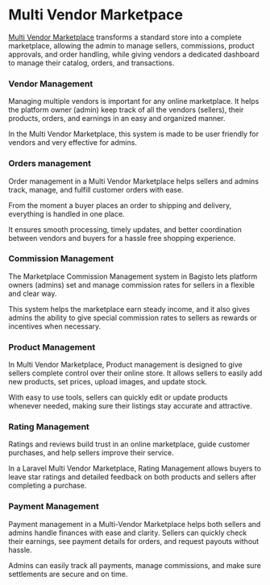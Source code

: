 # Multi Vendor Marketpace 

[Multi Vendor Marketplace](https://bagisto.com/en/laravel-multi-vendor-marketplace/) transforms a standard store into a complete marketplace, allowing the admin to manage sellers, commissions, product approvals, and order handling, while giving vendors a dedicated dashboard to manage their catalog, orders, and transactions. 

### Vendor Management

Managing multiple vendors is important for any online marketplace. It helps the platform owner (admin) keep track of all the vendors (sellers), their products, orders, and earnings in an easy and organized manner.

In the Multi Vendor Marketplace, this system is made to be user friendly for vendors and very effective for admins.

### Orders management 

Order management in a Multi Vendor Marketplace helps sellers and admins track, manage, and fulfill customer orders with ease. 

From the moment a buyer places an order to shipping and delivery, everything is handled in one place.
 
It ensures smooth processing, timely updates, and better coordination between vendors and buyers for a hassle free shopping experience.

### Commission Management

The Marketplace Commission Management system in Bagisto lets platform owners (admins) set and manage commission rates for sellers in a flexible and clear way.

This system helps the marketplace earn steady income, and it also gives admins the ability to give special commission rates to sellers as rewards or incentives when necessary.

### Product Management

In Multi Vendor Marketplace, Product management is designed to give sellers complete control over their online store. It allows sellers to easily add new products, set prices, upload images, and update stock.

With easy to use tools, sellers can quickly edit or update products whenever needed, making sure their listings stay accurate and attractive. 

### Rating Management

Ratings and reviews build trust in an online marketplace, guide customer purchases, and help sellers improve their service.

In a Laravel Multi Vendor Marketplace, Rating Management allows buyers to leave star ratings and detailed feedback on both products and sellers after completing a purchase.

### Payment Management 

Payment management in a Multi-Vendor Marketplace helps both sellers and admins handle finances with ease and clarity. Sellers can quickly check their earnings, see payment details for orders, and request payouts without hassle. 

Admins can easily track all payments, manage commissions, and make sure settlements are secure and on time.